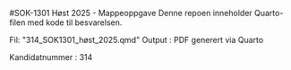 #SOK-1301 Høst 2025 - Mappeoppgave
Denne repoen inneholder Quarto-filen med kode til besvarelsen.

Fil: "314_SOK1301_høst_2025.qmd"
Output : PDF generert via Quarto

Kandidatnummer : 314
